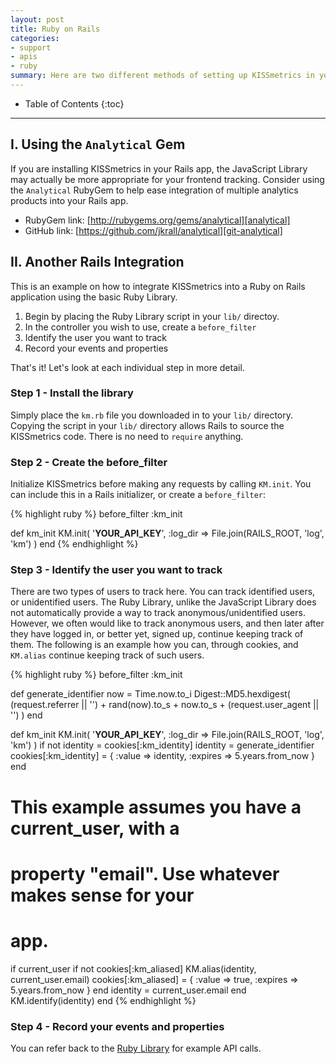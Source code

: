 ```yaml
---
layout: post
title: Ruby on Rails
categories:
- support
- apis
- ruby
summary: Here are two different methods of setting up KISSmetrics in your Ruby on Rails application.
---
```

* Table of Contents
{:toc}
* * *

## I. Using the `Analytical` Gem

If you are installing KISSmetrics in your Rails app, the JavaScript Library may actually be more appropriate for your frontend tracking. Consider using the `Analytical` RubyGem to help ease integration of multiple analytics products into your Rails app.

* RubyGem link: [http://rubygems.org/gems/analytical][analytical]
* GitHub link: [https://github.com/jkrall/analytical][git-analytical]

## II. Another Rails Integration

This is an example on how to integrate KISSmetrics into a Ruby on Rails application using the basic Ruby Library.

1. Begin by placing the Ruby Library script in your `lib/` directoy.
2. In the controller you wish to use, create a `before_filter`
3. Identify the user you want to track
4. Record your events and properties

That's it!  Let's look at each individual step in more detail.

### Step 1 - Install the library

Simply place the `km.rb` file you downloaded in to your `lib/` directory. Copying the script in your `lib/` directory allows Rails to source the KISSmetrics code. There is no need to `require` anything.

### Step 2 - Create the before_filter

Initialize KISSmetrics before making any requests by calling `KM.init`.  You can include this in a Rails initializer, or create a `before_filter`:

{% highlight ruby %}
before_filter :km_init

def km_init
  KM.init(
    '__YOUR_API_KEY__',
    :log_dir => File.join(RAILS_ROOT, 'log', 'km')
  )
end
{% endhighlight %}

### Step 3 - Identify the user you want to track

There are two types of users to track here. You can track identified users, or unidentified users. The Ruby Library, unlike the JavaScript Library does not automatically provide a way to track anonymous/unidentified users. However, we often would like to track anonymous users, and then later after they have logged in, or better yet, signed up, continue keeping track of them. The following is an example how you can, through cookies, and `KM.alias` continue keeping track of such users.

{% highlight ruby %}
before_filter :km_init

def generate_identifier
  now = Time.now.to_i
  Digest::MD5.hexdigest(
    (request.referrer || '') +
    rand(now).to_s +
    now.to_s +
    (request.user_agent || '')
  )
end

def km_init
  KM.init(
    '__YOUR_API_KEY__',
    :log_dir => File.join(RAILS_ROOT, 'log', 'km')
  )
  if not identity = cookies[:km_identity]
    identity = generate_identifier
    cookies[:km_identity] = {
      :value => identity, :expires => 5.years.from_now
    }
  end

  # This example assumes you have a current_user, with a
  # property "email". Use whatever makes sense for your
  # app.

  if current_user
    if not cookies[:km_aliased]
      KM.alias(identity, current_user.email)
      cookies[:km_aliased] = {
        :value => true,
        :expires => 5.years.from_now
      }
    end
    identity = current_user.email
  end
  KM.identify(identity)
end
{% endhighlight %}

### Step 4 - Record your events and properties

You can refer back to the [Ruby Library][ruby] for example API calls.

[analytical]: http://rubygems.org/gems/analytical
[git-analytical]: https://github.com/jkrall/analytical
[ruby]: /apis/ruby
